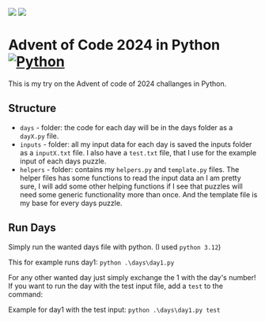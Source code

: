 ![](https://img.shields.io/badge/stars%20⭐-2-yellow)
![](https://img.shields.io/badge/days%20completed%20📅-1-blue)

# Advent of Code 2024 in Python [![Python](https://skillicons.dev/icons?i=python)](https://skillicons.dev)

This is my try on the Advent of code of 2024 challanges in Python.

<!-- I managed to complete 13 days (some only part 1) and got a total of 25 stars. -->

## Structure

- `days` - folder: the code for each day will be in the days folder as a `dayX.py` file.
- `inputs` - folder: all my input data for each day is saved the inputs folder as a `inputX.txt` file. I also have a `test.txt` file, that I use for the example input of each days puzzle.
- `helpers` - folder: contains my `helpers.py` and `template.py` files. The helper files has some functions to read the input data an I am pretty sure, I will add some other helping functions if I see that puzzles will need some generic functionality more than once. And the template file is my base for every days puzzle.

## Run Days

Simply run the wanted days file with python. (I used `python 3.12`)

This for example runs day1:
`python .\days\day1.py`

For any other wanted day just simply exchange the 1 with the day's number!
If you want to run the day with the test input file, add a `test` to the command:

Example for day1 with the test input:
`python .\days\day1.py test`

